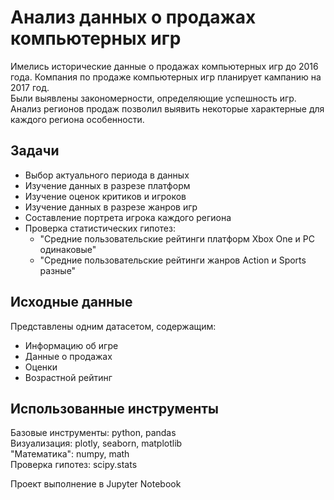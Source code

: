 # Анализ данных о продажах компьютерных игр  
Имелись исторические данные о продажах компьютерных игр до 2016 года. Компания по продаже компьютерных игр планирует кампанию на 2017 год.  
Были выявлены закономерности, определяющие успешность игр. Анализ регионов продаж позволил выявить некоторые характерные для каждого региона особенности.  

## Задачи
- Выбор актуального периода в данных  
- Изучение данных в разрезе платформ  
- Изучение оценок критиков и игроков  
- Изучение данных в разрезе жанров игр  
- Составление портрета игрока каждого региона
- Проверка статистических гипотез:
  - "Средние пользовательские рейтинги платформ Xbox One и PC одинаковые"
  - "Средние пользовательские рейтинги жанров Action и Sports разные"  

## Исходные данные
Представлены одним датасетом, содержащим:
- Информацию об игре
- Данные о продажах
- Оценки
- Возрастной рейтинг  

## Использованные инструменты  
Базовые инструменты: python, pandas  
Визуализация: plotly, seaborn, matplotlib  
"Математика": numpy, math  
Проверка гипотез: scipy.stats  

Проект выполнение в Jupyter Notebook
